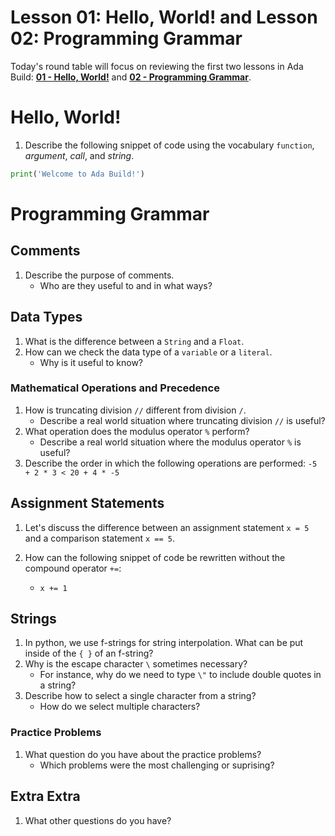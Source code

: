 # Lesson 01: Hello, World! and Lesson 02: Programming Grammar

Today's round table will focus on reviewing the first two lessons in Ada Build: [**01 - Hello, World!**](XXX) and [**02 - Programming Grammar**](XXX).

# Hello, World!

1. Describe the following snippet of code using the vocabulary `function`, *argument*, *call*, and *string*.

```python
print('Welcome to Ada Build!')
```

# Programming Grammar

## Comments
1. Describe the purpose of comments. 
    - Who are they useful to and in what ways?
    
## Data Types

1. What is the difference between a `String` and a `Float`.
1. How can we check the data type of a `variable` or a `literal`.
    - Why is it useful to know?

### Mathematical Operations and Precedence

1. How is truncating division `//` different from division `/`. 
    - Describe a real world situation where truncating division `//` is useful?
1. What operation does the modulus operator `%` perform?
    - Describe a real world situation where the modulus operator `%` is useful?
1. Describe the order in which the following operations are performed:
    `-5 + 2 * 3 < 20 + 4 * -5`

## Assignment Statements

1. Let's discuss the difference between an assignment statement `x = 5` and a comparison statement `x == 5`.

1. How can the following snippet of code be rewritten without the compound operator `+=`:
     - `x += 1`

## Strings

1. In python, we use f-strings for string interpolation. What can be put inside of the `{ }` of an f-string?
1. Why is the escape character `\` sometimes necessary? 
    * For instance, why do we need to type `\"` to include double quotes in a string?
1. Describe how to select a single character from a string?
    * How do we select multiple characters?

### Practice Problems

1. What question do you have about the practice problems?
    - Which problems were the most challenging or suprising?

## Extra Extra

1. What other questions do you have?

